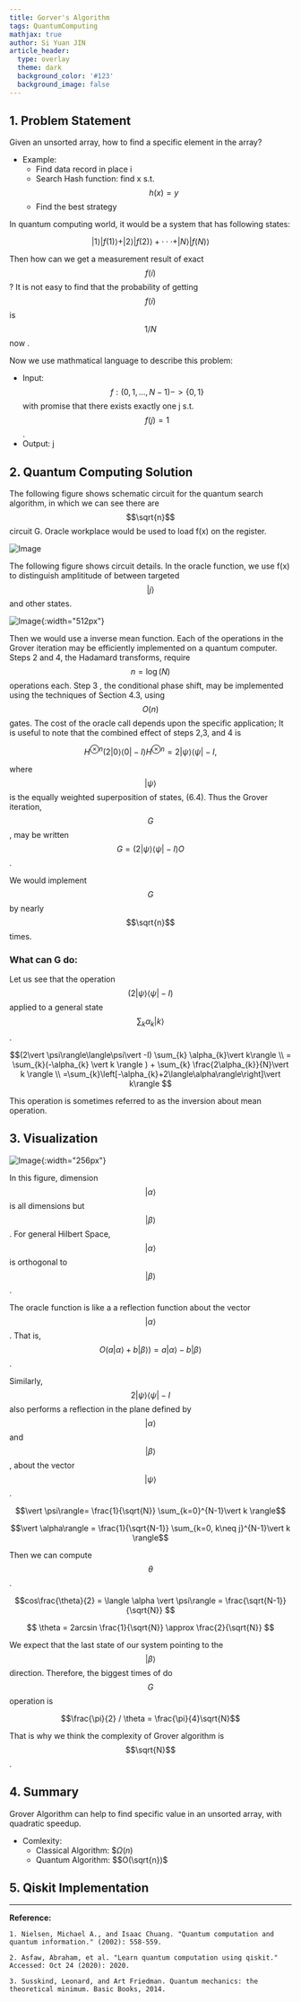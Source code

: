 ```yaml
---
title: Gorver's Algorithm
tags: QuantumComputing
mathjax: true
author: Si Yuan JIN
article_header:
  type: overlay
  theme: dark
  background_color: '#123'
  background_image: false
---
```


## 1. Problem Statement
Given an unsorted array, how to find a specific element in the array?

- Example:
  - Find data record in place i
  - Search Hash function: find x s.t. $$h(x)=y$$
  - Find the best strategy

In quantum computing world, it would be a system that has following states:

$$\vert 1 \rangle \vert f(1) \rangle + \vert 2 \rangle \vert f(2) \rangle + ··· + \vert N \rangle \vert f(N) \rangle$$

Then how can we get a measurement result of exact $$f(i)$$? It is not easy to find that the probability of getting $$f(i)$$ is $$1/N$$ now .

Now we use mathmatical language to describe this problem:
- Input: $$f:(0,1,...,N-1)->\{0,1\}$$ with promise that there exists exactly one j s.t. $$f(j)=1$$.
- Output: j


## 2. Quantum Computing Solution
The following figure shows schematic circuit for the quantum search algorithm, in which we can see there are $$\sqrt{n}$$ circuit G. Oracle workplace would be used to load f(x) on the register.

![Image](/assets/images/posts/Grover/CircuitSolution.png "Image@512x512")

The following figure shows circuit details. In the oracle function, we use f(x) to distinguish amplititude of between targeted $$\vert j \rangle$$ and other states.

![Image](/assets/images/posts/Grover/CircuitG.png "Image@512x512"){:width="512px"}

Then we would use a inverse mean function. Each of the operations in the Grover iteration may be efficiently implemented on a quantum computer. Steps 2 and 4, the Hadamard transforms, require $$n=\log (N)$$ operations each. Step 3 , the conditional phase shift, may be implemented using the techniques of Section 4.3, using $$O(n)$$ gates. The cost of the oracle call depends upon the specific application; It is useful to note that the combined effect of steps 2,3, and 4 is

$$
H^{\otimes n}(2\vert 0\rangle\langle 0\vert -I) H^{\otimes n}=2\vert \psi\rangle\langle\psi\vert -I,
$$

where $$\vert \psi\rangle$$ is the equally weighted superposition of states, (6.4). Thus the Grover iteration, $$G$$, may be written $$G=(2\vert \psi\rangle\langle\psi\vert -I) O$$.

We would implement $$G$$ by nearly $$\sqrt{n}$$ times.

### What can G do:
Let us see that the operation $$(2\vert \psi\rangle\langle\psi\vert -I)$$ applied to a general state $$\sum_{k} \alpha_{k}\vert k\rangle$$.

$$(2\vert \psi\rangle\langle\psi\vert -I) \sum_{k} \alpha_{k}\vert k\rangle \\ 
= \sum_{k}(-\alpha_{k} \vert k \rangle ) + \sum_{k} \frac{2\alpha_{k}}{N}\vert k \rangle \\
=\sum_{k}\left[-\alpha_{k}+2\langle\alpha\rangle\right]\vert k\rangle
 $$

This operation is sometimes referred to as the inversion about mean operation.

## 3. Visualization

![Image](/assets/images/posts/Grover/Grover.png "Image@512x512"){:width="256px"}

In this figure, dimension $$\vert \alpha \rangle$$ is all dimensions but $$\vert \beta \rangle$$ . For general Hilbert Space, $$\vert \alpha \rangle$$ is orthogonal to $$\vert \beta \rangle$$.

The oracle function is like a a reflection function about the vector $$\vert\alpha\rangle$$. That is, $$O(a\vert \alpha\rangle+b\vert \beta\rangle)=a\vert \alpha\rangle-b\vert \beta\rangle$$. 

Similarly, $$2\vert \psi\rangle\langle\psi\vert -I$$ also performs a reflection in the plane defined by $$\vert \alpha\rangle$$ and $$\vert \beta\rangle$$, about the vector $$\vert \psi\rangle$$. 

$$\vert \psi\rangle= \frac{1}{\sqrt{N}} \sum_{k=0}^{N-1}\vert k \rangle$$

$$\vert \alpha\rangle = \frac{1}{\sqrt{N-1}} \sum_{k=0, k\neq j}^{N-1}\vert k \rangle$$

Then we can compute $$\theta$$.

$$cos\frac{\theta}{2} = \langle \alpha \vert \psi\rangle = \frac{\sqrt{N-1}}{\sqrt{N}}  $$ 


$$ \theta = 2arcsin \frac{1}{\sqrt{N}} \approx \frac{2}{\sqrt{N}}  $$

We expect that the last state of our system pointing to the $$\vert \beta \rangle$$ direction. Therefore, the biggest times of do $$G$$ operation is 

$$\frac{\pi}{2} / \theta = \frac{\pi}{4}\sqrt{N}$$

That is why we think the complexity of Grover algorithm is $$\sqrt{N}$$.

## 4. Summary

Grover Algorithm can help to find specific value in an unsorted array, with quadratic speedup.

- Comlexity:
  - Classical Algorithm: $$\Omega(n)$
  - Quantum Algorithm: $$O(\sqrt{n})$

## 5. Qiskit Implementation


---

**Reference:**

`1. Nielsen, Michael A., and Isaac Chuang. "Quantum computation and quantum information." (2002): 558-559.`

`2. Asfaw, Abraham, et al. "Learn quantum computation using qiskit." Accessed: Oct 24 (2020): 2020.`

`3. Susskind, Leonard, and Art Friedman. Quantum mechanics: the theoretical minimum. Basic Books, 2014.`
